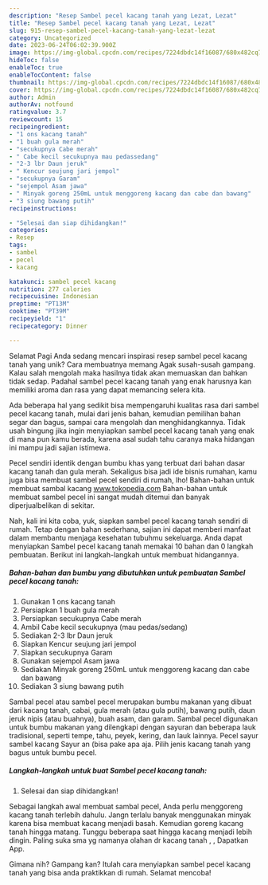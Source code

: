 ```yaml
---
description: "Resep Sambel pecel kacang tanah yang Lezat, Lezat"
title: "Resep Sambel pecel kacang tanah yang Lezat, Lezat"
slug: 915-resep-sambel-pecel-kacang-tanah-yang-lezat-lezat
category: Uncategorized
date: 2023-06-24T06:02:39.900Z
image: https://img-global.cpcdn.com/recipes/7224dbdc14f16087/680x482cq70/sambel-pecel-kacang-tanah-foto-resep-utama.jpg
hideToc: false
enableToc: true
enableTocContent: false
thumbnail: https://img-global.cpcdn.com/recipes/7224dbdc14f16087/680x482cq70/sambel-pecel-kacang-tanah-foto-resep-utama.jpg
cover: https://img-global.cpcdn.com/recipes/7224dbdc14f16087/680x482cq70/sambel-pecel-kacang-tanah-foto-resep-utama.jpg
author: Admin
authorAv: notfound
ratingvalue: 3.7
reviewcount: 15
recipeingredient:
- "1 ons kacang tanah"
- "1 buah gula merah"
- "secukupnya Cabe merah"
- " Cabe kecil secukupnya mau pedassedang"
- "2-3 lbr Daun jeruk"
- " Kencur seujung jari jempol"
- "secukupnya Garam"
- "sejempol Asam jawa"
- " Minyak goreng 250mL untuk menggoreng kacang dan cabe dan bawang"
- "3 siung bawang putih"
recipeinstructions:

- "Selesai dan siap dihidangkan!"
categories:
- Resep
tags:
- sambel
- pecel
- kacang

katakunci: sambel pecel kacang 
nutrition: 277 calories
recipecuisine: Indonesian
preptime: "PT13M"
cooktime: "PT39M"
recipeyield: "1"
recipecategory: Dinner

---
```



Selamat Pagi Anda sedang mencari inspirasi resep sambel pecel kacang tanah yang unik? Cara membuatnya memang Agak susah-susah gampang. Kalau salah mengolah maka hasilnya tidak akan memuaskan dan bahkan tidak sedap. Padahal sambel pecel kacang tanah yang enak harusnya kan memiliki aroma dan rasa yang dapat memancing selera kita.


Ada beberapa hal yang sedikit bisa mempengaruhi kualitas rasa dari sambel pecel kacang tanah, mulai dari jenis bahan, kemudian pemilihan bahan segar dan bagus, sampai cara mengolah dan menghidangkannya. Tidak usah bingung jika ingin menyiapkan sambel pecel kacang tanah yang enak di mana pun kamu berada, karena asal sudah tahu caranya maka hidangan ini mampu jadi sajian istimewa.

Pecel sendiri identik dengan bumbu khas yang terbuat dari bahan dasar kacang tanah dan gula merah. Sekaligus bisa jadi ide bisnis rumahan, kamu juga bisa membuat sambel pecel sendiri di rumah, lho! Bahan-bahan untuk membuat sambal kacang www.tokopedia.com Bahan-bahan untuk membuat sambel pecel ini sangat mudah ditemui dan banyak diperjualbelikan di sekitar.


Nah, kali ini kita coba, yuk, siapkan sambel pecel kacang tanah sendiri di rumah. Tetap dengan bahan sederhana, sajian ini dapat memberi manfaat dalam membantu menjaga kesehatan tubuhmu sekeluarga. Anda dapat menyiapkan Sambel pecel kacang tanah memakai 10 bahan dan 0 langkah pembuatan. Berikut ini langkah-langkah untuk membuat hidangannya.

<!--inarticleads1-->

##### Bahan-bahan dan bumbu yang dibutuhkan untuk pembuatan Sambel pecel kacang tanah:

1. Gunakan 1 ons kacang tanah
1. Persiapkan 1 buah gula merah
1. Persiapkan secukupnya Cabe merah
1. Ambil  Cabe kecil secukupnya (mau pedas/sedang)
1. Sediakan 2-3 lbr Daun jeruk
1. Siapkan  Kencur seujung jari jempol
1. Siapkan secukupnya Garam
1. Gunakan sejempol Asam jawa
1. Sediakan  Minyak goreng 250mL untuk menggoreng kacang dan cabe dan bawang
1. Sediakan 3 siung bawang putih


Sambal pecel atau sambel pecel merupakan bumbu makanan yang dibuat dari kacang tanah, cabai, gula merah (atau gula putih), bawang putih, daun jeruk nipis (atau buahnya), buah asam, dan garam. Sambal pecel digunakan untuk bumbu makanan yang dilengkapi dengan sayuran dan beberapa lauk tradisional, seperti tempe, tahu, peyek, kering, dan lauk lainnya. Pecel sayur sambel kacang Sayur an (bisa pake apa aja. Pilih jenis kacang tanah yang bagus untuk bumbu pecel. 

<!--inarticleads2-->

##### Langkah-langkah untuk buat Sambel pecel kacang tanah:


1. Selesai dan siap dihidangkan!

Sebagai langkah awal membuat sambal pecel, Anda perlu menggoreng kacang tanah terlebih dahulu. Jangn terlalu banyak menggunakan minyak karena bisa membuat kacang menjadi basah. Kemudian goreng kacang tanah hingga matang. Tunggu beberapa saat hingga kacang menjadi lebih dingin. Paling suka sma yg namanya olahan dr kacang tanah , , Dapatkan App. 

Gimana nih? Gampang kan? Itulah cara menyiapkan sambel pecel kacang tanah yang bisa anda praktikkan di rumah. Selamat mencoba!
